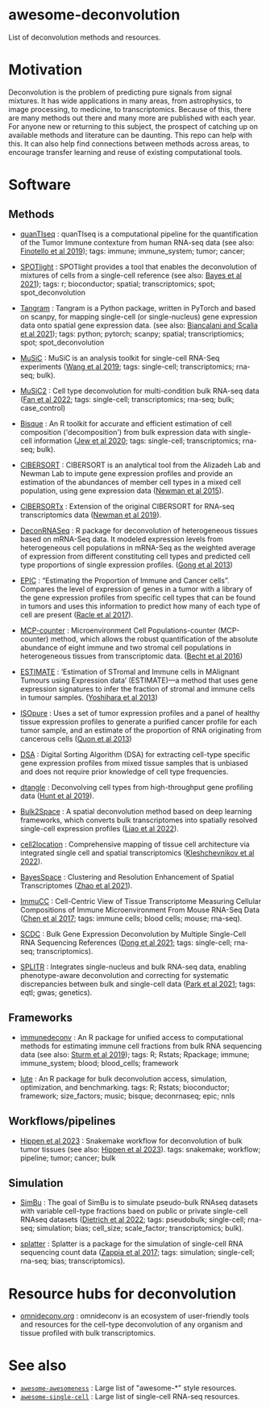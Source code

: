 # awesome-deconvolution

List of deconvolution methods and resources.

# Motivation

Deconvolution is the problem of predicting pure signals from signal mixtures. It has wide applications in many areas, from astrophysics, to image processing, to medicine, to transcriptomics. Because of this,
there are many methods out there and many more are published with each year. For anyone new or returning
to this subject, the prospect of catching up on available methods and literature can be daunting. This
repo can help with this. It can also help find connections between methods across areas, to encourage
transfer learning and reuse of existing computational tools.

# Software

## Methods

* [quanTIseq](https://icbi.i-med.ac.at/software/quantiseq/doc/index.html) : quanTIseq is a computational pipeline for the quantification of the Tumor Immune contexture from human RNA-seq data (see also: [Finotello et al 2019](https://genomemedicine.biomedcentral.com/articles/10.1186/s13073-019-0638-6)); tags: immune; immune_system; tumor; cancer; 

* [SPOTlight](https://marcelosua.github.io/SPOTlight/) : SPOTlight provides a tool that enables the deconvolution of mixtures of cells from a single-cell reference (see also: [Bayes et al 2021](https://marcelosua.github.io/SPOTlight/)); tags: r; bioconductor; spatial; transcriptomics; spot; spot_deconvolution 

* [Tangram](https://github.com/broadinstitute/Tangram) : Tangram is a Python package, written in PyTorch and based on scanpy, for mapping single-cell (or single-nucleus) gene expression data onto spatial gene expression data. (see also: [Biancalani and Scalia et al 2021](https://www.nature.com/articles/s41592-021-01264-7)); tags: python; pytorch; scanpy; spatial; transcriptiomics; spot; spot_deconvolution

* [MuSiC](https://github.com/xuranw/MuSiC) : MuSiC is an analysis toolkit for single-cell RNA-Seq experiments ([Wang et al 2019](https://www.nature.com/articles/s41467-018-08023-x); tags: single-cell; transcriptomics; rna-seq; bulk).

* [MuSiC2](https://github.com/Jiaxin-Fan/MuSiC2) : Cell type deconvolution for multi-condition bulk RNA-seq data ([Fan et al 2022](https://academic.oup.com/bib/article-abstract/23/6/bbac430/6751147?redirectedFrom=fulltext); tags: single-cell; transcriptomics; rna-seq; bulk; case_control)

* [Bisque](https://github.com/cozygene/bisque) : An R toolkit for accurate and efficient estimation of cell composition ('decomposition') from bulk expression data with single-cell information ([Jew et al 2020](https://www.nature.com/articles/s41467-020-15816-6); tags: single-cell; transcriptomics; rna-seq; bulk).

* [CIBERSORT](https://cibersortx.stanford.edu/) : CIBERSORT is an analytical tool from the Alizadeh Lab and Newman Lab to impute gene expression profiles and provide an estimation of the abundances of member cell types in a mixed cell population, using gene expression data ([Newman et al 2015](https://www.nature.com/articles/nmeth.3337)).

* [CIBERSORTx](https://cibersortx.stanford.edu/) : Extension of the original CIBERSORT for RNA-seq transcriptomics data ([Newman et al 2019](https://www.nature.com/articles/s41587-019-0114-2)).

* [DeconRNASeq](http://bioconductor.org/packages/release/bioc/html/DeconRNASeq.html) : R package for deconvolution of heterogeneous tissues based on mRNA-Seq data. It modeled expression levels from heterogeneous cell populations in mRNA-Seq as the weighted average of expression from different constituting cell types and predicted cell type proportions of single expression profiles. ([Gong et al 2013](https://academic.oup.com/bioinformatics/article/29/8/1083/229442))

* [EPIC](https://epic.gfellerlab.org/) : “Estimating the Proportion of Immune and Cancer cells”. Compares the level of expression of genes in a tumor with a library of the gene expression profiles from specific cell types that can be found in tumors and uses this information to predict how many of each type of cell are present ([Racle et al 2017](https://elifesciences.org/articles/26476)).

* [MCP-counter](https://zenodo.org/record/61372#.Y-0iHXbMJPY) : Microenvironment Cell Populations-counter (MCP-counter) method, which allows the robust quantification of the absolute abundance of eight immune and two stromal cell populations in heterogeneous tissues from transcriptomic data. ([Becht et al 2016](https://genomebiology.biomedcentral.com/articles/10.1186/s13059-016-1070-5))

* [ESTIMATE](https://sourceforge.net/projects/estimateproject/) :  ‘Estimation of STromal and Immune cells in MAlignant Tumours using Expression data’ (ESTIMATE)—a method that uses gene expression signatures to infer the fraction of stromal and immune cells in tumour samples. ([Yoshihara et al 2013](https://www.nature.com/articles/ncomms3612))

* [ISOpure](https://genomemedicine.biomedcentral.com/articles/10.1186/gm433) : Uses a set of tumor expression profiles and a panel of healthy tissue expression profiles to generate a purified cancer profile for each tumor sample, and an estimate of the proportion of RNA originating from cancerous cells ([Quon et al 2013](https://genomemedicine.biomedcentral.com/articles/10.1186/gm433))

* [DSA](https://bmcbioinformatics.biomedcentral.com/articles/10.1186/1471-2105-14-89#Sec4) : Digital Sorting Algorithm (DSA) for extracting cell-type specific gene expression profiles from mixed tissue samples that is unbiased and does not require prior knowledge of cell type frequencies.

* [dtangle](https://cran.r-project.org/web/packages/dtangle/index.html) : Deconvolving cell types from high-throughput gene profiling data ([Hunt et al 2019](https://academic.oup.com/bioinformatics/article/35/12/2093/5165376?login=false)).

* [Bulk2Space](https://github.com/ZJUFanLab/bulk2space) : A spatial deconvolution method based on deep learning frameworks, which converts bulk transcriptomes into spatially resolved single-cell expression profiles ([Liao et al 2022](https://www.biorxiv.org/content/10.1101/2022.01.15.476472v1)).

* [cell2location](https://github.com/BayraktarLab/cell2location/) : Comprehensive mapping of tissue cell architecture via integrated single cell and spatial transcriptomics ([Kleshchevnikov et al 2022](https://www.nature.com/articles/s41587-021-01139-4)).

* [BayesSpace](http://www.bioconductor.org/packages/release/bioc/html/BayesSpace.html) : Clustering and Resolution Enhancement of Spatial Transcriptomes ([Zhao et al 2021](https://www.nature.com/articles/s41587-021-00935-2)).

* [ImmuCC](https://github.com/wuaipinglab/ImmuCC) : Cell-Centric View of Tissue Transcriptome Measuring Cellular Compositions of Immune Microenvironment From Mouse RNA-Seq Data ([Chen et al 2017](https://www.nature.com/articles/srep40508); tags: immune cells; blood cells; mouse; rna-seq).

* [SCDC](https://meichendong.github.io/SCDC/) : Bulk Gene Expression Deconvolution by Multiple Single-Cell RNA Sequencing References ([Dong et al 2021](https://academic.oup.com/bib/article/22/1/416/5699815); tags: single-cell; rna-seq; transcriptomics).

* [SPLITR](https://www.biorxiv.org/content/10.1101/2021.01.21.426000v1) : Integrates single-nucleus and bulk RNA-seq data, enabling phenotype-aware deconvolution and correcting for systematic discrepancies between bulk and single-cell data ([Park et al 2021](https://www.biorxiv.org/content/10.1101/2021.01.21.426000v1); tags: eqtl; gwas; genetics).

## Frameworks 

* [immunedeconv](https://github.com/omnideconv/immunedeconv) : An R package for unified access to computational methods for estimating immune cell fractions from bulk RNA sequencing data (see also: [Sturm et al 2019](https://academic.oup.com/bioinformatics/article/35/14/i436/5529146)); tags: R; Rstats; Rpackage; immune; immune_system; blood; blood_cells; framework

* [lute](https://github.com/metamaden/lute) : An R package for bulk deconvolution access, simulation, optimization, and benchmarking. tags: R; Rstats; bioconductor; framework; size_factors; music; bisque; deconrnaseq; epic; nnls

## Workflows/pipelines

* [Hippen et al 2023](https://github.com/greenelab/deconvolution_pilot/tree/main/scripts/deconvolution) : Snakemake workflow for deconvolution of bulk tumor tissues (see also: [Hippen et al 2023](https://www.biorxiv.org/content/10.1101/2022.12.04.519045v2)). tags: snakemake; workflow; pipeline; tumor; cancer; bulk

## Simulation

* [SimBu](https://github.com/omnideconv/SimBu) : The goal of SimBu is to simulate pseudo-bulk RNAseq datasets with variable cell-type fractions baed on public or private single-cell RNAseq datasets ([Dietrich et al 2022](https://academic.oup.com/bioinformatics/article/38/Supplement_2/ii141/6702009); tags: pseudobulk; single-cell; rna-seq; simulation; bias; cell_size; scale_factor; transcriptomics; bulk).

* [splatter](http://bioconductor.org/packages/release/bioc/html/splatter.html) : Splatter is a package for the simulation of single-cell RNA sequencing count data ([Zappia et al 2017](https://genomebiology.biomedcentral.com/articles/10.1186/s13059-017-1305-0); tags: simulation; single-cell; rna-seq; bias; transcriptomics).

# Resource hubs for deconvolution

* [omnideconv.org](https://omnideconv.org/) : omnideconv is an ecosystem of user-friendly tools and resources for the cell-type deconvolution of any organism and tissue profiled with bulk transcriptomics.

# See also

* [`awesome-awesomeness`](https://github.com/bayandin/awesome-awesomeness) : Large list of "awesome-*" style resources.
*  [`awesome-single-cell`](https://github.com/seandavi/awesome-single-cell) : Large list of single-cell RNA-seq resources.
